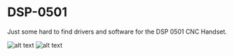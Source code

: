 # DSP-0501
Just some hard to find drivers and software for the DSP 0501 CNC Handset.

![alt text](https://chrisandriessen.nl/web/img/DSP0501.jpg)
![alt text](https://chrisandriessen.nl/web/img/CX2.jpg)
